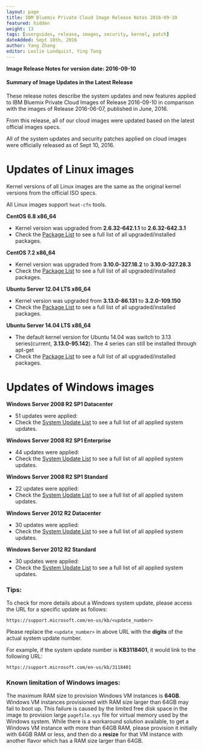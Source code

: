 ```yaml
---
layout: page
title: IBM Bluemix Private Cloud Image Release Notes 2016-09-10
featured: hidden
weight: 13
tags: [userguides, release, images, security, kernel, patch]
dateAdded: Sept 10th, 2016
author: Yang Zhang
editor: Leslie Lundquist, Ying Tang
---
```


**Image Release Notes for version date: 2016-09-10**

#### **Summary of Image Updates in the Latest Release**

These release notes describe the system updates and new features applied to IBM Bluemix Private Cloud Images of Release 2016-09-10 in comparison with the images of Release 2016-06-07, published in June, 2016.

From this release, all of our cloud images were updated based on the latest official images specs.

All of the system updates and security patches applied on cloud images were officially released as of Sept 10, 2016.

# **Updates of Linux images**

Kernel versions of all Linux images are the same as the original kernel versions from the official ISO specs.

All Linux images support `heat-cfn` tools.

**CentOS 6.8 x86_64**

 * Kernel version was upgraded from  **2.6.32-642.1.1** to **2.6.32-642.3.1**
 * Check the [Package List](../centos-6.8.txt) to see a full list of all upgraded/installed packages.

**CentOS 7.2 x86_64**

 * Kernel version was upgraded from **3.10.0-327.18.2** to **3.10.0-327.28.3**
 * Check the [Package List](../centos-7.2.txt) to see a full list of all upgraded/installed packages.

**Ubuntu Server 12.04 LTS x86_64**

 * Kernel version was upgraded from **3.13.0-86.131** to **3.2.0-109.150**
 * Check the [Package List](../ubuntu-12.04.txt) to see a full list of all upgraded/installed packages.

**Ubuntu Server 14.04 LTS x86_64**

 * The default kernel version for Ubuntu 14.04 was switch to 3.13 series(current, **3.13.0-95.142**). The 4 series can still be installed through apt-get
 * Check the [Package List](../ubuntu-14.04.txt) to see a full list of all upgraded/installed packages.

# **Updates of Windows images**

**Windows Server 2008 R2 SP1 Datacenter**

* 51 updates were applied: 
* Check the [System Update List](../win-2008-r2-datacenter.txt) to see a full list of all applied system updates.

**Windows Server 2008 R2 SP1 Enterprise**

 * 44 updates were applied:
 * Check the [System Update List](../win-2008-r2-enterprise.txt) to see a full list of all applied system updates.

**Windows Server 2008 R2 SP1 Standard**

 * 22 updates were applied:
 * Check the [System Update List](../win-2008-r2-standard.txt) to see a full list of all applied system updates.

**Windows Server 2012 R2 Datacenter**

 * 30 updates were applied:
 * Check the [System Update List](../win-2012r2-datacenter.txt) to see a full list of all applied system updates.

**Windows Server 2012 R2 Standard**

* 30 updates were applied:
* Check the [System Update List](../win-2012r2-standard.txt) to see a full list of all applied system updates.

### **Tips:**

To check for more details about a Windows system update, please access the URL for a specific update as follows:

```
https://support.microsoft.com/en-us/kb/<update_number>
```

Please replace the `<update_number>` in above URL with the **digits** of the actual system update number.

For example, if the system update number is **KB3118401**, it would link to the following URL:

```
https://support.microsoft.com/en-us/kb/3118401
```

### **Known limitation of Windows images:**

The maximum RAM size to provision Windows VM instances is **64GB**. Windows VM instances provisioned with RAM size larger than 64GB may fail to boot up. This failure is caused by the limited free disk space in the image to provision large `pagefile.sys` file for virtual memory used by the Windows system. While there is a workaround solution available, to get a Windows VM instance with more than 64GB RAM, please provision it initially with 64GB RAM or less, and then do a **resize** for that VM instance with another flavor which has a RAM size larger than 64GB.

